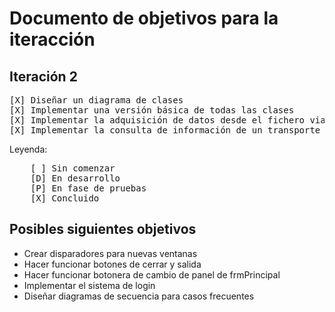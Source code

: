 # Documento de objetivos para la iteracción
## Iteración 2
<pre>
[X] Diseñar un diagrama de clases
[X] Implementar una versión básica de todas las clases
[X] Implementar la adquisición de datos desde el fichero viajes.txt
[X] Implementar la consulta de información de un transporte en concreto (Req. CONS04)
</pre>
Leyenda:
<pre>
    [ ] Sin comenzar
    [D] En desarrollo
    [P] En fase de pruebas
    [X] Concluido
</pre>
## Posibles siguientes objetivos
<ul>
    <li>Crear disparadores para nuevas ventanas</li>
    <li>Hacer funcionar botones de cerrar y salida</li>
    <li>Hacer funcionar botonera de cambio de panel de frmPrincipal</li>
    <li>Implementar el sistema de login</li>
    <li>Diseñar diagramas de secuencia para casos frecuentes</li>
</ul>
